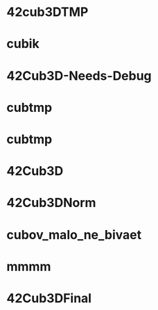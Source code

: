 # 42cub3DTMP
# cubik
# 42Cub3D-Needs-Debug
# cubtmp
# cubtmp
# 42Cub3D
# 42Cub3DNorm
# cubov_malo_ne_bivaet
# mmmm
# 42Cub3DFinal
